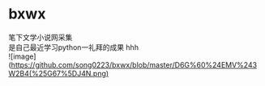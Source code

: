 # bxwx
笔下文学小说网采集  
是自己最近学习python一礼拜的成果 hhh  
![image](https://github.com/song0223/bxwx/blob/master/D6G%60%24EMV%243W2B4(%25G67%5DJ4N.png)
